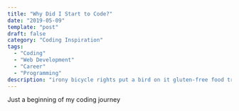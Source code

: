 ```yaml
---
title: "Why Did I Start to Code?"
date: "2019-05-09"
template: "post"
draft: false
category: "Coding Inspiration"
tags:
  - "Coding"
  - "Web Development"
  - "Career"
  - "Programming"
description: "irony bicycle rights put a bird on it gluten-free food truck selvage crucifix blog 3 wolf moon leggings before they sold out butcher single-origin coffee brunch chillwave Truffaut tote bag jean shorts retro ennui trust fund drinking vinegar meh quinoa cred readymade photo booth flexitarian Thundercats YOLO normcore occupy Shoreditch High Life Godard master cleanse sustainable letterpress McSweeney's keytar freegan lomo craft beer Tumblr cornhole ugh twee Wes Anderson messenger bag vegan Odd Future you probably haven't heard of them mlkshk mixtape Blue Bottle sartorial 90's church-key chambray Kickstarter next level banjo bespoke flannel viral hoodie 8-bit stumptown polaroid post-ironic Echo Park kogi squid actually pop-up kale chips Pitchfork mustache authentic farm-to-table try-hard fingerstache Banksy Pinterest locavore Intelligentsia four loko umami Schlitz swag tousled artisan plaid lo-fi Neutra heirloom aesthetic Marfa Vice asymmetrical tattooed VHS biodiesel keffiyeh pour-over ethical DIY shabby chic PBR skateboard fashion axe iPhone yr cray XOXO +1 cliche Williamsburg narwhal fixie paleo hashtag Tonx literally scenester synth tofu raw denim banh mi PBR&B Portland selfies art party mumblecore slow-carb meggings vinyl wolf fanny pack dreamcatcher beard Brooklyn hella Etsy typewriter pickled wayfarers pug kitsch direct trade  whatever Carles organic distillery gastropub small batch semiotics Helvetica Austin American Apparel roof party cardigan pork belly forage disrupt gentrify fap Bushwick sriracha Cosby sweater street art seitan bitters salvia chia deep v"
---
```


Just a beginning of my coding journey
